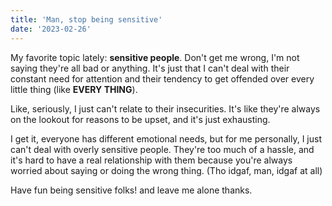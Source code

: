 ```yaml
---
title: 'Man, stop being sensitive'
date: '2023-02-26'
---
```


My favorite topic lately: **sensitive people**. Don't get me wrong, I'm not saying they're all bad or anything. It's just that I can't deal with their constant need for attention and their tendency to get offended over every little thing (like **EVERY THING**).

Like, seriously, I just can't relate to their insecurities. It's like they're always on the lookout for reasons to be upset, and it's just exhausting.

I get it, everyone has different emotional needs, but for me personally, I just can't deal with overly sensitive people. They're too much of a hassle, and it's hard to have a real relationship with them because you're always worried about saying or doing the wrong thing. (Tho idgaf, man, idgaf at all)

Have fun being sensitive folks! and leave me alone thanks.